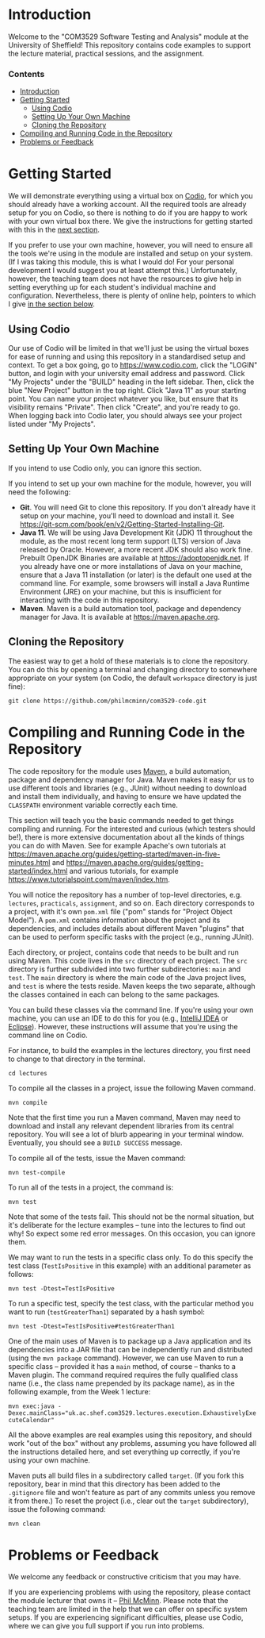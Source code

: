 # Introduction
Welcome to the "COM3529 Software Testing and Analysis" module at the University
of Sheffield! This repository contains code examples to support the lecture
material, practical sessions, and the assignment.

### Contents

* [Introduction](#introduction)
* [Getting Started](#getting-started)
    * [Using Codio](#using-codio)
    * [Setting Up Your Own Machine](#setting-up-your-own-machine)
    * [Cloning the Repository](#cloning-the-repository)
* [Compiling and Running Code in the
  Repository](#compiling-and-running-code-in-the-repository)
* [Problems or Feedback](#problems-or-feedback)

# Getting Started

We will demonstrate everything using a virtual box on
[Codio](https://www.codio.com), for which you should already have a working
account. All the required tools are already setup for you on Codio, so there is
nothing to do if you are happy to work with your own virtual box there. We give
the instructions for getting started with this in the [next
section](#using-codio).

If you prefer to use your own machine, however, you will need to ensure all the
tools we're using in the module are installed and setup on your system. (If I
was taking this module, this is what I would do! For your personal development I
would suggest you at least attempt this.) Unfortunately, however, the teaching
team does not have the resources to give help in setting everything up for each
student's individual machine and configuration. Nevertheless, there is plenty of
online help, pointers to which I give [in the section
below](#individual-machine-setups). 

## Using Codio

Our use of Codio will be limited in that we'll just be using the virtual boxes
for ease of running and using this repository in a standardised setup and
context. To get a box going, go to https://www.codio.com, click the "LOGIN"
button, and login with your university email address and password. Click "My
Projects" under the "BUILD" heading in the left sidebar. Then, click the blue
"New Project" button in the top right. Click "Java 11" as your starting point.
You can name your project whatever you like, but ensure that its visibility
remains "Private". Then click "Create", and you're ready to go. When logging
back into Codio later, you should always see your project listed under "My
Projects".

## Setting Up Your Own Machine

If you intend to use Codio only, you can ignore this section. 

If you intend to set up your own machine for the module, however, you will need
the following:

* __Git__. You will need Git to clone this repository. If you don't already have
  it setup on your machine, you'll need to download and install it. See
  https://git-scm.com/book/en/v2/Getting-Started-Installing-Git.
* __Java 11__. We will be using Java Development Kit (JDK) 11 throughout the
  module, as the most recent long term support (LTS) version of Java released by
  Oracle. However, a more recent JDK should also work fine. Prebuilt OpenJDK
  Binaries are available at https://adoptopenjdk.net. If you already have one or
  more installations of Java on your machine, ensure that a Java 11 installation
  (or later) is the default one used at the command line. For example, some
  browsers will install a Java Runtime Environment (JRE) on your machine, but
  this is insufficient for interacting with the code in this repository.
* __Maven__. Maven is a build automation tool, package and dependency manager
  for Java. It is available at https://maven.apache.org. 

## Cloning the Repository

The easiest way to get a hold of these materials is to clone the repository. You
can do this by opening a terminal and changing directory to somewhere
appropriate on your system (on Codio, the default `workspace` directory is just
fine):

``git clone https://github.com/philmcminn/com3529-code.git``

# Compiling and Running Code in the Repository

The code repository for the module uses [Maven](https://maven.apache.org), a
build automation, package and dependency manager for Java. Maven makes it easy
for us to use different tools and libraries (e.g., JUnit) without needing to
download and install them individually, and having to ensure we have updated the
`CLASSPATH` environment variable correctly each time. 

This section will teach you the basic commands needed to get things compiling
and running. For the interested and curious (which testers should be!), there is
more extensive documentation about all the kinds of things you can do with
Maven. See for example Apache's own tutorials at
https://maven.apache.org/guides/getting-started/maven-in-five-minutes.html and
https://maven.apache.org/guides/getting-started/index.html and various
tutorials, for example https://www.tutorialspoint.com/maven/index.htm.

You will notice the repository has a number of top-level directories, e.g.
`lectures`, `practicals`, `assignment`, and so on. Each directory corresponds to
a project, with it's own `pom.xml` file ("pom" stands for "Project Object
Model"). A `pom.xml` contains information about the project and its
dependencies, and includes details about different Maven "plugins" that can be
used to perform specific tasks with the project (e.g., running JUnit).

Each directory, or project, contains code that needs to be built and run using
Maven. This code lives in the `src` directory of each project. The `src`
directory is further subdivided into two further subdirectories: `main` and
`test`. The `main` directory is where the main code of the Java project lives,
and `test` is where the tests reside. Maven keeps the two separate, although the
classes contained in each can belong to the same packages.

You can build these classes via the command line. If you're using your own
machine, you can use an IDE to do this for you (e.g., [IntelliJ
IDEA](https://www.jetbrains.com/idea) or
[Eclipse](https://www.eclipse.org/downloads)). However, these instructions will
assume that you're using the command line on Codio. 

For instance, to build the examples in the lectures directory, you first need to
change to that directory in the terminal. 

``cd lectures``

To compile all the classes in a project, issue the following Maven command. 

``mvn compile``

Note that the first time you run a Maven command, Maven may need to download and
install any relevant dependent libraries from its central repository. You will
see a lot of blurb appearing in your terminal window. Eventually, you should see
a `BUILD SUCCESS` message.

To compile all of the tests, issue the Maven command:

``mvn test-compile``

To run all of the tests in a project, the command is:

``mvn test``

Note that some of the tests fail. This should not be the normal situation, but
it's deliberate for the lecture examples – tune into the lectures to find out
why! So expect some red error messages. On this occasion, you can ignore them.

We may want to run the tests in a specific class only. To do this specify the
test class (`TestIsPositive` in this example) with an additional parameter as
follows:

``mvn test -Dtest=TestIsPositive``

To run a specific test, specify the test class, with the particular method you
want to run (`testGreaterThan1`) separated by a hash symbol:

``mvn test -Dtest=TestIsPositive#testGreaterThan1``

One of the main uses of Maven is to package up a Java application and its
dependencies into a JAR file that can be independently run and distributed
(using the `mvn package` command). However, we can use Maven to run a specific
class – provided it has a `main` method, of course – thanks to a Maven plugin.
The command required requires the fully qualified class name (i.e., the class
name prepended by its package name), as in the following example, from the Week
1 lecture:

``mvn exec:java -Dexec.mainClass="uk.ac.shef.com3529.lectures.execution.ExhaustivelyExecuteCalendar"``

All the above examples are real examples using this repository, and should work
"out of the box" without any problems, assuming you have followed all the
instructions detailed here, and set everything up correctly, if you're using
your own machine.

Maven puts all build files in a subdirectory called `target`. (If you fork this
repository, bear in mind that this directory has been added to the `.gitignore`
file and won't feature as part of any commits unless you remove it from there.)
To reset the project (i.e., clear out the `target` subdirectory), issue the
following command:

``mvn clean``

# Problems or Feedback

We welcome any feedback or constructive criticism that you may have.

If you are experiencing problems with using the repository, please contact the
module lecturer that owns it – [Phil McMinn](https://mcminn.io). Please note
that the teaching team are limited in the help that we can offer on specific
system setups. If you are experiencing significant difficulties, please use
Codio, where we can give you full support if you run into problems. 
